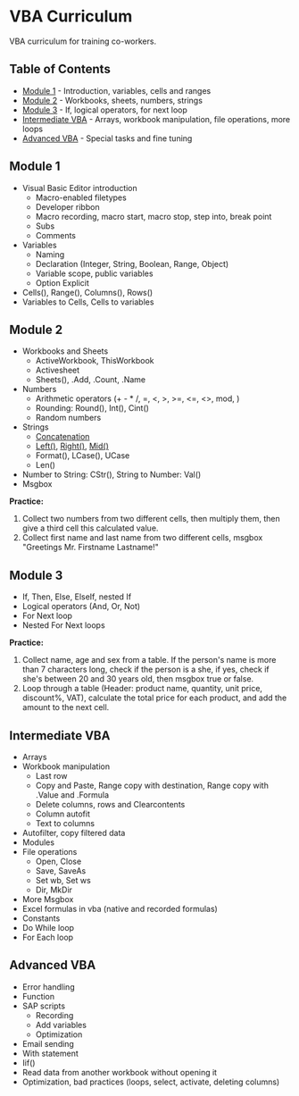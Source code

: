 # VBA Curriculum
VBA curriculum for training co-workers.

## Table of Contents

- [Module 1](https://github.com/codergy/vbacurriculum#module-1) - Introduction, variables, cells and ranges
- [Module 2](https://github.com/codergy/vbacurriculum#module-2) - Workbooks, sheets, numbers, strings
- [Module 3](https://github.com/codergy/vbacurriculum#module-3) - If, logical operators, for next loop
- [Intermediate VBA](https://github.com/codergy/vbacurriculum#intermediate-vba) - Arrays, workbook manipulation, file operations, more loops
- [Advanced VBA](https://github.com/codergy/vbacurriculum#advanced-vba) - Special tasks and fine tuning

## Module 1

- Visual Basic Editor introduction
  - Macro-enabled filetypes
  - Developer ribbon
  - Macro recording, macro start, macro stop, step into, break point
  - Subs
  - Comments
- Variables
  - Naming
  - Declaration (Integer, String, Boolean, Range, Object)
  - Variable scope, public variables
  - Option Explicit
- Cells(), Range(), Columns(), Rows()
- Variables to Cells, Cells to variables

## Module 2

- Workbooks and Sheets
  - ActiveWorkbook, ThisWorkbook
  - Activesheet
  - Sheets(), .Add, .Count, .Name
- Numbers
  - Arithmetic operators (+ - * /, =, <, >, >=, <=, <>, mod, \)
  - Rounding: Round(), Int(), Cint()
  - Random numbers
- Strings
    - [Concatenation](https://docs.microsoft.com/en-us/dotnet/visual-basic/programming-guide/language-features/operators-and-expressions/concatenation-operators)
    - [Left()](https://msdn.microsoft.com/en-us/vba/language-reference-vba/articles/left-function), [Right()](https://msdn.microsoft.com/en-us/vba/language-reference-vba/articles/right-function), [Mid()](https://msdn.microsoft.com/en-us/vba/language-reference-vba/articles/mid-function)
    - Format(), LCase(), UCase
    - Len()
- Number to String: CStr(), String to Number: Val()
- Msgbox

**Practice:**
1. Collect two numbers from two different cells, then multiply them, then give a third cell this calculated value.
2. Collect first name and last name from two different cells, msgbox "Greetings Mr. Firstname Lastname!"

## Module 3

- If, Then, Else, ElseIf, nested If
- Logical operators (And, Or, Not)
- For Next loop
- Nested For Next loops

**Practice:**
1. Collect name, age and sex from a table. If the person's name is more than 7 characters long, check if the person is a she, if yes, check if she's between 20 and 30 years old, then msgbox true or false.
2. Loop through a table (Header: product name, quantity, unit price, discount%, VAT), calculate the total price for each product, and add the amount to the next cell.

## Intermediate VBA

- Arrays
- Workbook manipulation
  - Last row
  - Copy and Paste, Range copy with destination, Range copy with .Value and .Formula
  - Delete columns, rows and Clearcontents
  - Column autofit
  - Text to columns
- Autofilter, copy filtered data
- Modules
- File operations
  - Open, Close
  - Save, SaveAs
  - Set wb, Set ws
  - Dir, MkDir
- More Msgbox
- Excel formulas in vba (native and recorded formulas)
- Constants
- Do While loop
- For Each loop

## Advanced VBA

- Error handling
- Function
- SAP scripts
  - Recording
  - Add variables
  - Optimization
- Email sending
- With statement
- Iif()
- Read data from another workbook without opening it
- Optimization, bad practices (loops, select, activate, deleting columns)

